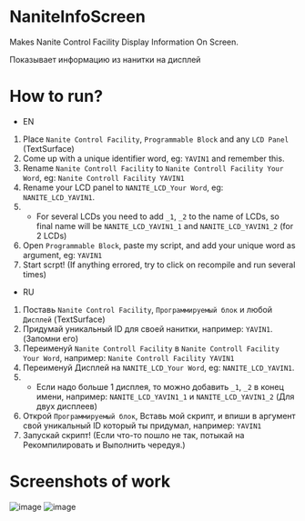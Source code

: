 # NaniteInfoScreen
Makes Nanite Control Facility Display Information On Screen.

Показывает информацию из нанитки на дисплей

# How to run?
- EN
1. Place `Nanite Control Facility`, `Programmable Block` and any `LCD Panel` (TextSurface)
2. Сome up with a unique identifier word, eg: `YAVIN1` and remember this.
3. Rename `Nanite Controll Facility` to `Nanite Controll Facility Your Word`, eg: `Nanite Controll Facility YAVIN1`
4. Rename your LCD panel to `NANITE_LCD_Your Word`, eg: `NANITE_LCD_YAVIN1`.
5. - For several LCDs you need to add `_1`, `_2` to the name of LCDs, so final name will be `NANITE_LCD_YAVIN1_1` and `NANITE_LCD_YAVIN1_2` (for 2 LCDs)
6. Open `Programmable Block`, paste my script, and add your unique word as argument, eg: `YAVIN1`
7. Start scrpt! (If anything errored, try to click on recompile and run several times)



- RU
1. Поставь `Nanite Control Facility`, `Программируемый блок` и любой `Дисплей` (TextSurface)
2. Придумай уникальный ID для своей нанитки, например: `YAVIN1`. (Запомни его)
3. Переименуй `Nanite Controll Facility` в `Nanite Controll Facility Your Word`, например: `Nanite Controll Facility YAVIN1`
4. Переименуй Дисплей на `NANITE_LCD_Your Word`, eg: `NANITE_LCD_YAVIN1`.
5. - Если надо больше 1 дисплея, то можно добавить `_1`, `_2` в конец имени, например: `NANITE_LCD_YAVIN1_1` и `NANITE_LCD_YAVIN1_2` (Для двух дисплеев)
6. Открой `Программируемый блок`, Вставь мой скрипт, и впиши в аргумент свой уникальный ID который ты придумал, например: `YAVIN1`
7. Запускай скрипт! (Если что-то пошло не так, потыкай на Рекомпилировать и Выполнить чередуя.)

# Screenshots of work
![image](https://github.com/user-attachments/assets/0838efd9-ebca-497b-b644-30c7f4cdb02e)
![image](https://github.com/user-attachments/assets/a06dc212-984c-478f-a3de-c14932347131)


